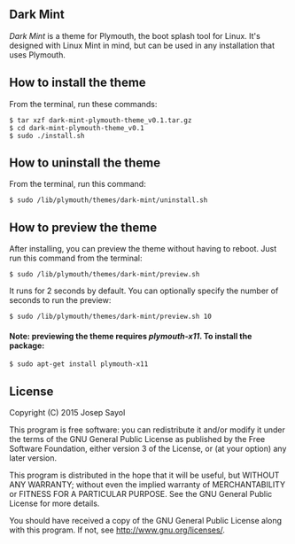 ## Dark Mint

*Dark Mint* is a theme for Plymouth, the boot splash tool for Linux. It's designed with Linux Mint in mind, but can be used in any installation that uses Plymouth.

## How to install the theme
From the terminal, run these commands:

    $ tar xzf dark-mint-plymouth-theme_v0.1.tar.gz
    $ cd dark-mint-plymouth-theme_v0.1
    $ sudo ./install.sh

## How to uninstall the theme
From the terminal, run this command:

    $ sudo /lib/plymouth/themes/dark-mint/uninstall.sh

## How to preview the theme
After installing, you can preview the theme without having to reboot. Just run this command from the terminal:

    $ sudo /lib/plymouth/themes/dark-mint/preview.sh

It runs for 2 seconds by default. You can optionally specify the number of seconds to run the preview:

    $ sudo /lib/plymouth/themes/dark-mint/preview.sh 10

#### Note: previewing the theme requires *plymouth-x11*. To install the package:

    $ sudo apt-get install plymouth-x11


## License

Copyright (C) 2015  Josep Sayol

This program is free software: you can redistribute it and/or modify
it under the terms of the GNU General Public License as published by
the Free Software Foundation, either version 3 of the License, or
(at your option) any later version.

This program is distributed in the hope that it will be useful,
but WITHOUT ANY WARRANTY; without even the implied warranty of
MERCHANTABILITY or FITNESS FOR A PARTICULAR PURPOSE.  See the
GNU General Public License for more details.

You should have received a copy of the GNU General Public License
along with this program.  If not, see <http://www.gnu.org/licenses/>.
